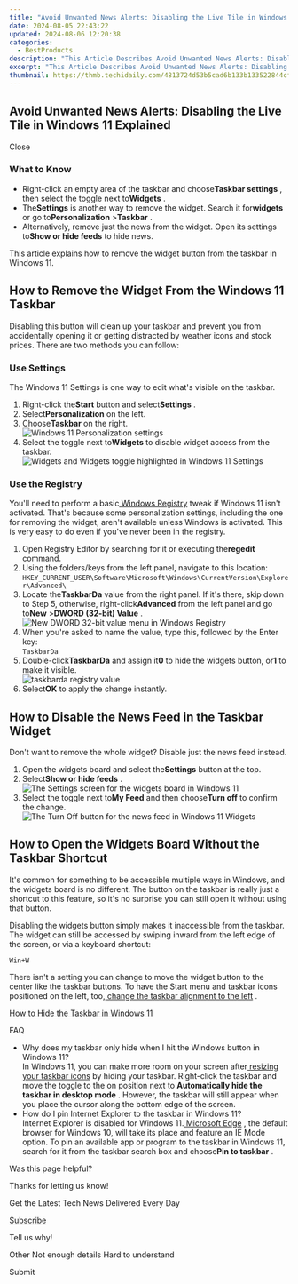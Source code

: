 ```yaml
---
title: "Avoid Unwanted News Alerts: Disabling the Live Tile in Windows 11 Explained"
date: 2024-08-05 22:43:22
updated: 2024-08-06 12:20:38
categories:
  - BestProducts
description: "This Article Describes Avoid Unwanted News Alerts: Disabling the Live Tile in Windows 11 Explained"
excerpt: "This Article Describes Avoid Unwanted News Alerts: Disabling the Live Tile in Windows 11 Explained"
thumbnail: https://thmb.techidaily.com/4813724d53b5cad6b133b133522844cf1838d9743eb384dd583504939bc1aed2.jpg
---
```


## Avoid Unwanted News Alerts: Disabling the Live Tile in Windows 11 Explained

Close 

###  What to Know

* Right-click an empty area of the taskbar and choose**Taskbar settings** , then select the toggle next to**Widgets** .
* The**Settings** is another way to remove the widget. Search it for**widgets** or go to**Personalization** \>**Taskbar** .
* Alternatively, remove just the news from the widget. Open its settings to**Show or hide feeds** to hide news.

 This article explains how to remove the widget button from the taskbar in Windows 11.

##  How to Remove the Widget From the Windows 11 Taskbar 

 Disabling this button will clean up your taskbar and prevent you from accidentally opening it or getting distracted by weather icons and stock prices. There are two methods you can follow:  

### Use Settings 

 The Windows 11 Settings is one way to edit what's visible on the taskbar.

1. Right-click the**Start** button and select**Settings** .
2. Select**Personalization** on the left.
3. Choose**Taskbar** on the right.  
![Windows 11 Personalization settings](https://www.lifewire.com/thmb/l9IR9LrWHAsHvpRdCj7iHGugZJY=/1500x0/filters:no_upscale():max_bytes(150000):strip_icc():format(webp)/windows-11-personalization-settings-905d7b8afd6b4bf199e33b239e05e8f6.png)
4. Select the toggle next to**Widgets** to disable widget access from the taskbar.  
![Widgets and Widgets toggle highlighted in Windows 11 Settings](https://www.lifewire.com/thmb/7sb_PT1-67WvSJa-NH3dvnlXux8=/1500x0/filters:no_upscale():max_bytes(150000):strip_icc():format(webp)/001_how-to-disable-the-news-and-interests-taskbar-widget-in-windows-11-5190865-7c491b5467d24c21bafb7ad4ae33cd98.jpg)

### Use the Registry 

 You'll need to perform a basic[ Windows Registry](https://www.lifewire.com/windows-registry-2625992) tweak if Windows 11 isn't activated. That's because some personalization settings, including the one for removing the widget, aren't available unless Windows is activated. This is very easy to do even if you've never been in the registry.

1. Open Registry Editor by searching for it or executing the**regedit** command.
2. Using the folders/keys from the left panel, navigate to this location:  
 `HKEY_CURRENT_USER\Software\Microsoft\Windows\CurrentVersion\Explorer\Advanced\`
3. Locate the**TaskbarDa** value from the right panel. If it's there, skip down to Step 5, otherwise, right-click**Advanced** from the left panel and go to**New** \>**DWORD (32-bit) Value** .  
![New DWORD 32-bit value menu in Windows Registry](https://www.lifewire.com/thmb/6wOCJAyPlV_1bRELfe7IHD8fdzs=/1500x0/filters:no_upscale():max_bytes(150000):strip_icc():format(webp)/003_disable-news-and-interests-taskbar-in-windows-11-5190865-0c30424c4a614a7d91326e1b6ecaf07e.jpg)
4. When you're asked to name the value, type this, followed by the Enter key:  
 `TaskbarDa`
5. Double-click**TaskbarDa** and assign it**0** to hide the widgets button, or**1** to make it visible.  
![taskbarda registry value](https://www.lifewire.com/thmb/EaiKCZum4ZBO1_yRyO67Z2x4y6Q=/1500x0/filters:no_upscale():max_bytes(150000):strip_icc():format(webp)/004_disable-news-and-interests-taskbar-in-windows-11-5190865-99d131ce5e004f5eb10d0f745eb3d569.jpg)
6. Select**OK** to apply the change instantly.

##  How to Disable the News Feed in the Taskbar Widget 

 Don't want to remove the whole widget? Disable just the news feed instead.

1. Open the widgets board and select the**Settings** button at the top.
2. Select**Show or hide feeds** .  
![The Settings screen for the widgets board in Windows 11](https://www.lifewire.com/thmb/_5x4Bth0iWPubYTtvA9bixiKVrM=/1500x0/filters:no_upscale():max_bytes(150000):strip_icc():format(webp)/widget-settings-windows-11-c61528b90266454f8e681901c3c1b348.png)
3. Select the toggle next to**My Feed** and then choose**Turn off** to confirm the change.  
![The Turn Off button for the news feed in Windows 11 Widgets](https://www.lifewire.com/thmb/KDqLuIIX5SxYrbwo-YqkvjjYuDY=/1500x0/filters:no_upscale():max_bytes(150000):strip_icc():format(webp)/windows-11-widgets-board-feed-a39429220c5c4e91a84d4996cb3631f3.png)

##  How to Open the Widgets Board Without the Taskbar Shortcut 

 It's common for something to be accessible multiple ways in Windows, and the widgets board is no different. The button on the taskbar is really just a shortcut to this feature, so it's no surprise you can still open it without using that button.

 Disabling the widgets button simply makes it inaccessible from the taskbar. The widget can still be accessed by swiping inward from the left edge of the screen, or via a keyboard shortcut:


 `Win+W`

 There isn't a setting you can change to move the widget button to the center like the taskbar buttons. To have the Start menu and taskbar icons positioned on the left, too,[ change the taskbar alignment to the left](https://www.lifewire.com/change-taskbar-alignment-in-windows-11-5189959) .

[ How to Hide the Taskbar in Windows 11 ](https://www.lifewire.com/hide-taskbar-in-windows-11-5208368) 

 FAQ

* Why does my taskbar only hide when I hit the Windows button in Windows 11?  
 In Windows 11, you can make more room on your screen after[ resizing your taskbar icons](https://www.lifewire.com/change-taskbar-size-in-windows-11-5190012) by hiding your taskbar. Right-click the taskbar and move the toggle to the on position next to **Automatically hide the taskbar in desktop mode** . However, the taskbar will still appear when you place the cursor along the bottom edge of the screen.
* How do I pin Internet Explorer to the taskbar in Windows 11?  
 Internet Explorer is disabled for Windows 11.[ Microsoft Edge](https://www.lifewire.com/what-is-microsoft-edge-4151828) , the default browser for Windows 10, will take its place and feature an IE Mode option. To pin an available app or program to the taskbar in Windows 11, search for it from the taskbar search box and choose**Pin to taskbar** .

Was this page helpful?

Thanks for letting us know!

 Get the Latest Tech News Delivered Every Day

[ Subscribe ](https://www.lifewire.com/#) 

Tell us why!

 Other  Not enough details  Hard to understand 

 Submit

<ins class="adsbygoogle"
     style="display:block"
     data-ad-format="autorelaxed"
     data-ad-client="ca-pub-7571918770474297"
     data-ad-slot="1223367746"></ins>



<ins class="adsbygoogle"
     style="display:block"
     data-ad-client="ca-pub-7571918770474297"
     data-ad-slot="8358498916"
     data-ad-format="auto"
     data-full-width-responsive="true"></ins>
